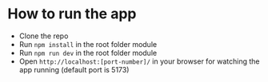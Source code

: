 # How to run the app

- Clone the repo
- Run `npm install` in the root folder module
- Run `npm run dev` in the root folder module
- Open `http://localhost:[port-number]/` in your browser for watching the app running (default port is 5173)
